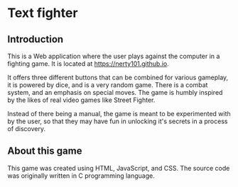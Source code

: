 # Text fighter

## Introduction

This is a Web application where the user plays against the computer in a fighting game. It is located at https://nerty101.github.io.

It offers three different buttons that can be combined for various gameplay, it is powered by dice, and is a
very random game. There is a combat system, and an emphasis on special moves. The game is humbly inspired by the likes of real video games like 
Street Fighter.

Instead of there being a manual, the game is meant to be experimented with by the user, so that they may have fun in unlocking it's secrets in a process of discovery.

## About this game
This game was created using HTML, JavaScript, and CSS. The source code was originally written in C programming language.
